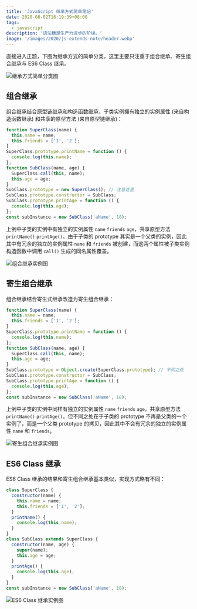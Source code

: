 ```yaml
---
title: 'JavaScript 继承方式简单笔记'
date: 2020-08-02T16:19:39+08:00
tags:
  - javascript
description: '语法糖是生产力进步的阶梯。'
image: '/images/2020/js-extends-note/header.webp'
---
```


直接进入正题，下图为继承方式的简单分类，这里主要只注重于组合继承、寄生组合继承与 ES6 Class 继承。

<!--more-->

![继承方式简单分类图](/images/2020/js-extends-note/20200802162333.webp)

## 组合继承

组合继承结合原型链继承和构造函数继承，子类实例拥有独立的实例属性 (来自构造函数继承) 和共享的原型方法 (来自原型链继承)：

```js
function SuperClass(name) {
  this.name = name;
  this.friends = ['1', '2'];
}
SuperClass.prototype.printName = function () {
  console.log(this.name);
};
function SubClass(name, age) {
  SuperClass.call(this, name);
  this.age = age;
}
SubClass.prototype = new SuperClass(); // 注意这里
SubClass.prototype.constructor = SubClass;
SubClass.prototype.printAge = function () {
  console.log(this.age);
};
const subInstance = new SubClass('aName', 18);
```

上例中子类的实例中有独立的实例属性 `name` `friends` `age`，共享原型方法 `printName()` `printAge()`。由于子类的 prototype 其实是一个父类的实例，因此其中有冗余的独立的实例属性 `name` 和 `friends` 被创建，而这两个属性被子类实例构造函数中调用 `call()` 生成的同名属性覆盖。

![组合继承实例图](/images/2020/js-extends-note/20200802161333.webp)

## 寄生组合继承

组合继承结合寄生式继承改造为寄生组合继承：

```js
function SuperClass(name) {
  this.name = name;
  this.friends = ['1', '2'];
}
SuperClass.prototype.printName = function () {
  console.log(this.name);
};
function SubClass(name, age) {
  SuperClass.call(this, name);
  this.age = age;
}
SubClass.prototype = Object.create(SuperClass.prototype); // 不同之处
SubClass.prototype.constructor = SubClass;
SubClass.prototype.printAge = function () {
  console.log(this.age);
};
const subInstance = new SubClass('aName', 18);
```

上例中子类的实例中同样有独立的实例属性 `name` `friends` `age`，共享原型方法 `printName()` `printAge()`。但不同之处在于子类的 prototype 不再是父类的一个实例了，而是一个父类 prototype 的拷贝，因此其中不会有冗余的独立的实例属性 `name` 和 `friends`。

![寄生组合继承实例图](/images/2020/js-extends-note/20200802161414.webp)

## ES6 Class 继承

ES6 Class 继承的结果和寄生组合继承基本类似，实现方式略有不同：

```js
class SuperClass {
  constructor(name) {
    this.name = name;
    this.friends = ['1', '2'];
  }
  printName() {
    console.log(this.name);
  }
}
class SubClass extends SuperClass {
  constructor(name, age) {
    super(name);
    this.age = age;
  }
  printAge() {
    console.log(this.age);
  }
}
const subInstance = new SubClass('aName', 18);
```

![ES6 Class 继承实例图](/images/2020/js-extends-note/20200802161702.webp)

